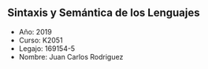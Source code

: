 Sintaxis y Semántica de los Lenguajes
--------
* Año: 2019
* Curso: K2051
* Legajo: 169154-5
* Nombre: Juan Carlos Rodriguez